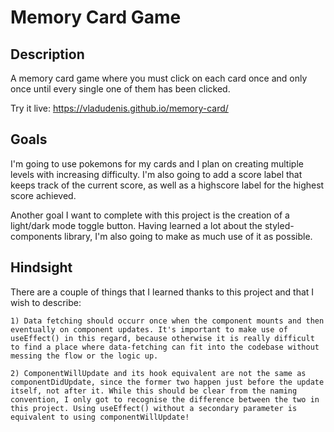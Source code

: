 # Memory Card Game 

## Description

A memory card game where you must click on each card once and only once until every single one of them has been clicked. 

Try it live: https://vladudenis.github.io/memory-card/

## Goals

I'm going to use pokemons for my cards and I plan on creating multiple levels with increasing difficulty. I'm also going to add a score label that keeps track of the current score, as well as a highscore label for the highest score achieved.

Another goal I want to complete with this project is the creation of a light/dark mode toggle button. Having learned a lot about the styled-components library, I'm also going to make as much use of it as possible.

## Hindsight

There are a couple of things that I learned thanks to this project and that I wish to describe:

    1) Data fetching should occurr once when the component mounts and then eventually on component updates. It's important to make use of useEffect() in this regard, because otherwise it is really difficult to find a place where data-fetching can fit into the codebase without messing the flow or the logic up.
    
    2) ComponentWillUpdate and its hook equivalent are not the same as componentDidUpdate, since the former two happen just before the update itself, not after it. While this should be clear from the naming convention, I only got to recognise the difference between the two in this project. Using useEffect() without a secondary parameter is equivalent to using componentWillUpdate!